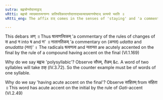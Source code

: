 ```yaml
---
sutra: बह्वचोन्तोदात्ताट्ठञ्
vRtti: बह्वचो व्याख्यातव्यनाम्नः प्रातिपदिकादन्तोदात्ताद्भवव्याख्यानयोष्ठञ् प्रत्ययो भवति ॥
vRtti_eng: The affix ठञ् comes in the senses of 'staying' and 'a commentary', after a polysyllabic word having _udatta_ on the final, (the word being the name of a thing to be explained).

---
```

This debars अण् ॥ Thus षात्वणत्विकम् 'a commentary of the rules of changes of स and न into ष and ण' ॥ नातानतिकम् 'a commentary on (अनत) _udatta_ and _anudatta_ (नत)' ॥ The radicals षत्वणत्व and नतानत are acutely accented on the final by the rule of a compound having accent on the final (VI.1.169)

Why do we say बह्वचः 'polysyllabic'? Observe सौपम्, तैङम् &c. A word of two syllables will take ठक् (IV.3.72). So the counter example must be of words of one syllable.

Why do we say 'having acute accent on the final'? Observe सांहितम् from संहिता ॥ This word has acute accent on the initial by the rule of _Gati_-accent (VI.2.49)